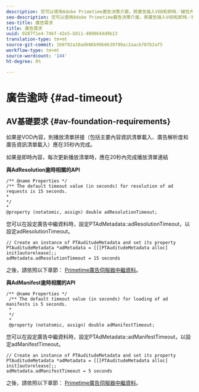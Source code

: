 ```yaml
---
description: 您可以使用Adobe Primetime廣告決策介面，將廣告插入VOD和即時／線性內容。
seo-description: 您可以使用Adobe Primetime廣告決策介面，將廣告插入VOD和即時／線性內容。
seo-title: 廣告需求
title: 廣告需求
uuid: 0287f1e4-746f-42e5-b811-409064dd9b13
translation-type: tm+mt
source-git-commit: 1b9792a10ad606b99b6639799ac2aacb707b2af5
workflow-type: tm+mt
source-wordcount: '144'
ht-degree: 0%

---
```



# 廣告逾時 {#ad-timeout}

## AV基礎要求 {#av-foundation-requirements}

如果是VOD內容，則播放清單拼接（包括主要內容資訊清單載入、廣告解析度和廣告資訊清單載入）應在35秒內完成。

如果是即時內容，每次更新播放清單時，應在20秒內完成播放清單連結

**與AdResolution逾時相關的API**

```
/** @name Properties */
/** The default timeout value (in seconds) for resolution of ad requests is 15 seconds.
*
*/
*
@property (notatomic, assign) double adResolutionTimeout;
```

您可以在設定廣告中繼資料時，設定PTAdMetadata::adResolutionTimeout，以設定adResolutionTimeout。

```
// Create an instance of PTAuditudeMetadata and set its property
PTAuditudeMetadata *adMetadata = [[[PTAuditudeMetadata alloc] init]autorelease];;
adMetadata.adResolutionTimeout = 15 seconds
```

之後，請依照以下章節： [Primetime廣告伺服器中繼資料](../..//tvsdk-3x-ios-prog/ios-3x-advertising/ios-3x-primetime-ad-serving-metadata/ios-3x-primetime-ad-serving-metadata.md)。

**與AdManifest逾時相關的API**

```
/** @name Properties */
 /** The default timeout value (in seconds) for loading of ad manifests is 5 seconds.
 *
 */
 *
 @property (notatomic, assign) double adManifestTimeout; 
```

您可以在設定廣告中繼資料時，設定PTAdMetadata::adManifestTimeout，以設定adManifestTimeout。


```
// Create an instance of PTAuditudeMetadata and set its property
PTAuditudeMetadata *adMetadata = [[[PTAuditudeMetadata alloc] init]autorelease];;
adMetadata.adManifestTimeout = 5 seconds
```

之後，請依照以下章節： [Primetime廣告伺服器中繼資料](../..//tvsdk-3x-ios-prog/ios-3x-advertising/ios-3x-primetime-ad-serving-metadata/ios-3x-primetime-ad-serving-metadata.md)。
